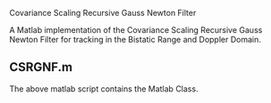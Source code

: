 Covariance Scaling Recursive Gauss Newton Filter

A Matlab implementation of the Covariance Scaling Recursive Gauss Newton Filter 
for tracking in the Bistatic Range and  Doppler Domain.

## CSRGNF.m

The above matlab script contains the Matlab Class.

